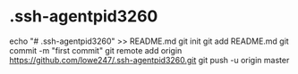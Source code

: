 # .ssh-agentpid3260
echo "# .ssh-agentpid3260" >> README.md
git init
git add README.md
git commit -m "first commit"
git remote add origin https://github.com/lowe247/.ssh-agentpid3260.git
git push -u origin master
